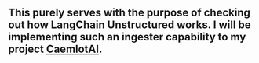 ## This purely serves with the purpose of checking out how LangChain Unstructured works. I will be implementing such an ingester capability to my project [CaemlotAI](https://github.com/DavidGir/CamelotAI).
